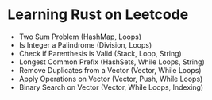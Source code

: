 # Learning Rust on Leetcode

- Two Sum Problem (HashMap, Loops)
- Is Integer a Palindrome (Division, Loops)
- Check if Parenthesis is Valid (Stack, Loop, String)
- Longest Common Prefix (HashSets, While Loops, String)
- Remove Duplicates from a Vector (Vector, While Loops)
- Apply Operations on Vector (Vector, Push, While Loops)
- Binary Search on Vector (Vector, While Loops, Indexing)